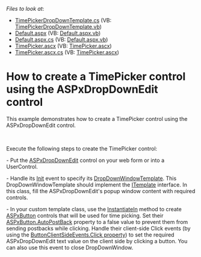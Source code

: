 <!-- default file list -->
*Files to look at*:

* [TimePickerDropDownTemplate.cs](./CS/WebSite/App_Code/TimePickerDropDownTemplate.cs) (VB: [TimePickerDropDownTemplate.vb](./VB/WebSite/App_Code/TimePickerDropDownTemplate.vb))
* [Default.aspx](./CS/WebSite/Default.aspx) (VB: [Default.aspx.vb](./VB/WebSite/Default.aspx.vb))
* [Default.aspx.cs](./CS/WebSite/Default.aspx.cs) (VB: [Default.aspx.vb](./VB/WebSite/Default.aspx.vb))
* [TimePicker.ascx](./CS/WebSite/TimePicker.ascx) (VB: [TimePicker.ascx](./VB/WebSite/TimePicker.ascx))
* [TimePicker.ascx.cs](./CS/WebSite/TimePicker.ascx.cs) (VB: [TimePicker.ascx](./VB/WebSite/TimePicker.ascx))
<!-- default file list end -->
# How to create a TimePicker control using the ASPxDropDownEdit control


<p>This example demonstrates how to create a TimePicker control using the ASPxDropDownEdit control.</p><br />
<p>Execute the following steps to create the TimePicker control:</p><p>- Put the <a href="http://documentation.devexpress.com/#AspNet/clsDevExpressWebASPxEditorsASPxDropDownEdittopic"><u>ASPxDropDownEdit</u></a> control on your web form or into a UserControl.</p><p>- Handle its <a href="http://documentation.devexpress.com/#AspNet/DevExpressWebASPxClassesScriptsASPxClientControl_Inittopic"><u>Init</u></a> event to specify its <a href="http://documentation.devexpress.com/#AspNet/DevExpressWebASPxEditorsASPxDropDownEdit_DropDownWindowTemplatetopic"><u>DropDownWindowTemplate</u></a>. This DropDownWindowTemplate should implement the <a href="http://msdn.microsoft.com/en-us/library/system.web.ui.itemplate.aspx"><u>ITemplate</u></a> interface. In this class, fill the ASPxDropDownEdit's popup window content with required controls.</p><p>- In your custom template class, use the <a href="http://msdn.microsoft.com/en-us/library/system.web.ui.itemplate.instantiatein.aspx"><u>InstantiateIn</u></a> method to create <a href="http://documentation.devexpress.com/#AspNet/clsDevExpressWebASPxEditorsASPxButtontopic"><u>ASPxButton</u></a> controls that will be used for time picking. Set their <a href="http://documentation.devexpress.com/#AspNet/DevExpressWebASPxEditorsASPxButton_AutoPostBacktopic"><u>ASPxButton.AutoPostBack</u></a> property to a false value to prevent them from sending postbacks while clicking. Handle their client-side Click events (by using the <a href="http://documentation.devexpress.com/#AspNet/DevExpressWebASPxEditorsButtonClientSideEvents_Clicktopic"><u>ButtonClientSideEvents.Click property</u></a>) to set the required ASPxDropDownEdit text value on the client side by clicking a button. You can also use this event to close DropDownWindow.</p>

<br/>


